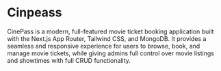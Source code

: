 # Cinpeass
CinePass is a modern, full-featured movie ticket booking application built with the Next.js App Router, Tailwind CSS, and MongoDB. It provides a seamless and responsive experience for users to browse, book, and manage movie tickets, while giving admins full control over movie listings and showtimes with full CRUD functionality.
